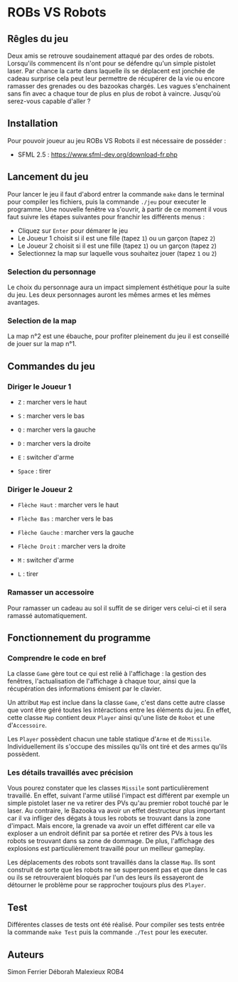 # ROBs VS Robots

## Rêgles du jeu

Deux amis se retrouve soudainement attaqué par des ordes de robots. Lorsqu'ils commencent ils n'ont pour se défendre qu'un simple pistolet laser. Par chance la carte dans laquelle ils se déplacent est jonchée de cadeau surprise cela peut leur permettre de récupérer de la vie ou encore ramasser des grenades ou des bazookas chargés. Les vagues s'enchainent sans fin avec a chaque tour de plus en plus de robot à vaincre. Jusqu'où serez-vous capable d'aller ?

## Installation

Pour pouvoir joueur au jeu ROBs VS Robots il est nécessaire de posséder :

- SFML 2.5 : https://www.sfml-dev.org/download-fr.php

## Lancement du jeu

Pour lancer le jeu il faut d'abord entrer la commande ``make`` dans le terminal pour compiler les fichiers, puis la commande ``./jeu`` pour executer le programme. Une nouvelle fenêtre va s'ouvrir, à partir de ce moment il vous faut suivre les étapes suivantes pour franchir les différents menus :

- Cliquez sur ``Enter`` pour démarer le jeu
- Le Joueur 1 choisit si il est une fille (tapez ``1``) ou un garçon (tapez ``2``)
- Le Joueur 2 choisit si il est une fille (tapez ``1``) ou un garçon (tapez ``2``)
- Selectionnez la map sur laquelle vous souhaitez jouer (tapez ``1`` ou ``2``)

### Selection du personnage

Le choix du personnage aura un impact simplement ésthétique pour la suite du jeu. Les deux personnages auront les mêmes armes et les mêmes avantages.

### Selection de la map

La map n°2 est une ébauche, pour profiter pleinement du jeu il est conseillé de jouer sur la map n°1.

## Commandes du jeu

### Diriger le Joueur 1

- ``Z`` : marcher vers le haut
- ``S`` : marcher vers le bas
- ``Q`` : marcher vers la gauche
- ``D`` : marcher vers la droite

- ``E`` : switcher d'arme
- ``Space`` : tirer

### Diriger le Joueur 2

- ``Flèche Haut`` : marcher vers le haut
- ``Flèche Bas`` : marcher vers le bas
- ``Flèche Gauche`` : marcher vers la gauche
- ``Flèche Droit`` : marcher vers la droite

- ``M`` : switcher d'arme
- ``L`` : tirer

### Ramasser un accessoire

Pour ramasser un cadeau au sol il suffit de se diriger vers celui-ci et il sera ramassé automatiquement.

## Fonctionnement du programme

### Comprendre le code en bref

La classe ``Game`` gère tout ce qui est relié à l'affichage : la gestion des fenêtres, l'actualisation de l'affichage à chaque tour, ainsi que la récupération des informations émisent par le clavier. 

Un attribut ``Map`` est inclue dans la classe ``Game``, c'est dans cette autre classe que vont être géré toutes les intéractions entre les éléments du jeu. En effet, cette classe ``Map`` contient deux ``Player`` ainsi qu'une liste de ``Robot`` et une d'``Accessoire``.

Les ``Player`` possèdent chacun une table statique d'``Arme`` et de ``Missile``. Individuellement ils s'occupe des missiles qu'ils ont tiré et des armes qu'ils possèdent.

### Les détails travaillés avec précision

Vous pourez constater que les classes ``Missile`` sont particulièrement travaillé. En effet, suivant l'arme utilisé l'impact est différent par exemple un simple pistolet laser ne va retirer des PVs qu'au premier robot touché par le laser. Au contraire, le Bazooka va avoir un effet destructeur plus important car il va infliger des dégats à tous les robots se trouvant dans la zone d'impact. Mais encore, la grenade va avoir un effet différent car elle va exploser a un endroit définit par sa portée et retirer des PVs à tous les robots se trouvant dans sa zone de dommage. De plus, l'affichage des explosions est particulièrement travaillé pour un meilleur gameplay.

Les déplacements des robots sont travaillés dans la classe ``Map``. Ils sont construit de sorte que les robots ne se superposent pas et que dans le cas ou ils se retrouveraient bloqués par l'un des leurs ils essayeront de détourner le problème pour se rapprocher toujours plus des ``Player``.

## Test

Différentes classes de tests ont été réalisé. Pour compiler ses tests entrée la commande ``make Test`` puis la commande ``./Test`` pour les executer.

## Auteurs

Simon Ferrier
Déborah Malexieux
ROB4
